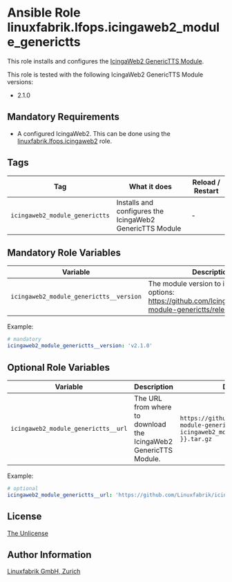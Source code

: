 # Ansible Role linuxfabrik.lfops.icingaweb2_module_generictts

This role installs and configures the [IcingaWeb2 GenericTTS Module](https://github.com/Icinga/icingaweb2-module-generictts).

This role is tested with the following IcingaWeb2 GenericTTS Module versions:

* 2.1.0


## Mandatory Requirements

* A configured IcingaWeb2. This can be done using the [linuxfabrik.lfops.icingaweb2](https://github.com/linuxfabrik/lfops/tree/main/roles/icingaweb2) role.


## Tags

| Tag                            | What it does                                             | Reload / Restart |
| ---                            | ------------                                             | ---------------- |
| `icingaweb2_module_generictts` | Installs and configures the IcingaWeb2 GenericTTS Module | - |


## Mandatory Role Variables

| Variable                                | Description                                                                                                       |
| --------                                | -----------                                                                                                       |
| `icingaweb2_module_generictts__version` | The module version to install. Possible options: https://github.com/Icinga/icingaweb2-module-generictts/releases. |

Example:
```yaml
# mandatory
icingaweb2_module_generictts__version: 'v2.1.0'
```


## Optional Role Variables

| Variable | Description | Default Value |
| -------- | ----------- | ------------- |
| `icingaweb2_module_generictts__url` | The URL from where to download the IcingaWeb2 GenericTTS Module. | `https://github.com/Icinga/icingaweb2-module-generictts/archive/{{ icingaweb2_module_generictts__version }}.tar.gz` |

Example:
```yaml
# optional
icingaweb2_module_generictts__url: 'https://github.com/Linuxfabrik/icingaweb2-module-generictts/archive/{{ icingaweb2_module_generictts__version }}.tar.gz'
```


## License

[The Unlicense](https://unlicense.org/)


## Author Information

[Linuxfabrik GmbH, Zurich](https://www.linuxfabrik.ch)
